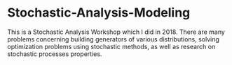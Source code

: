 # Stochastic-Analysis-Modeling
This is a Stochastic Analysis Workshop which I did in 2018. There are many problems concerning building generators of various distributions, solving optimization problems using stochastic methods, as well as research on stochastic processes properties.
